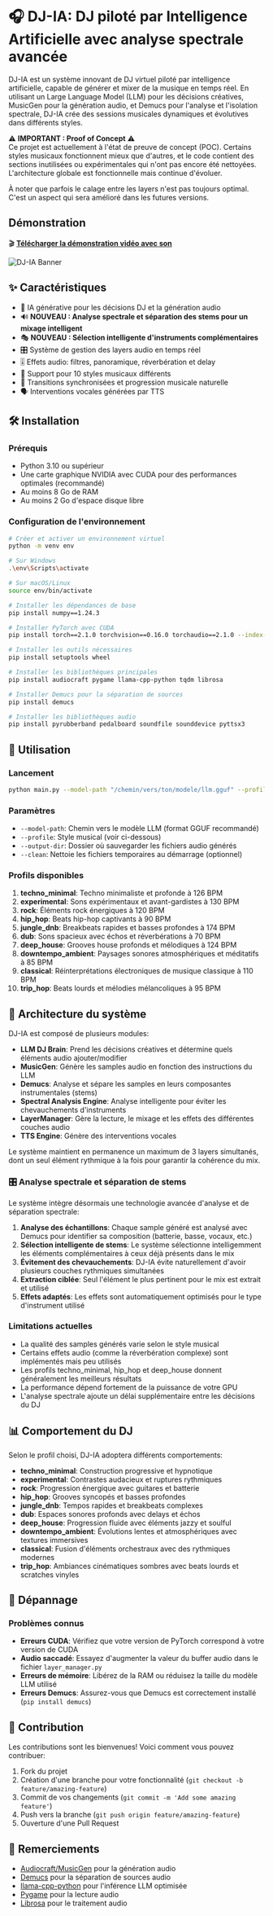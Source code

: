 # 🎧 DJ-IA: DJ piloté par Intelligence Artificielle avec analyse spectrale avancée

DJ-IA est un système innovant de DJ virtuel piloté par intelligence artificielle, capable de générer et mixer de la musique en temps réel. En utilisant un Large Language Model (LLM) pour les décisions créatives, MusicGen pour la génération audio, et Demucs pour l'analyse et l'isolation spectrale, DJ-IA crée des sessions musicales dynamiques et évolutives dans différents styles.

⚠️ **IMPORTANT : Proof of Concept** ⚠️  
Ce projet est actuellement à l'état de preuve de concept (POC). Certains styles musicaux fonctionnent mieux que d'autres, et le code contient des sections inutilisées ou expérimentales qui n'ont pas encore été nettoyées. L'architecture globale est fonctionnelle mais continue d'évoluer.

À noter que parfois le calage entre les layers n'est pas toujours optimal. C'est un aspect qui sera amélioré dans les futures versions.

## Démonstration

🎬 **[Télécharger la démonstration vidéo avec son](./example/poc_ai_dj.mp4)**

![DJ-IA Banner](https://placehold.co/800x200/1a1a1a/FFFFFF?text=DJ-IA)

## ✨ Caractéristiques

- 🧠 IA générative pour les décisions DJ et la génération audio
- 🔊 **NOUVEAU : Analyse spectrale et séparation des stems pour un mixage intelligent**
- 🎭 **NOUVEAU : Sélection intelligente d'instruments complémentaires**
- 🎛️ Système de gestion des layers audio en temps réel
- 🎚️ Effets audio: filtres, panoramique, réverbération et delay
- 🎵 Support pour 10 styles musicaux différents
- 🔄 Transitions synchronisées et progression musicale naturelle
- 🗣️ Interventions vocales générées par TTS

## 🛠️ Installation

### Prérequis

- Python 3.10 ou supérieur
- Une carte graphique NVIDIA avec CUDA pour des performances optimales (recommandé)
- Au moins 8 Go de RAM
- Au moins 2 Go d'espace disque libre

### Configuration de l'environnement

```bash
# Créer et activer un environnement virtuel
python -m venv env

# Sur Windows
.\env\Scripts\activate

# Sur macOS/Linux
source env/bin/activate

# Installer les dépendances de base
pip install numpy==1.24.3

# Installer PyTorch avec CUDA
pip install torch==2.1.0 torchvision==0.16.0 torchaudio==2.1.0 --index-url https://download.pytorch.org/whl/cu118

# Installer les outils nécessaires
pip install setuptools wheel

# Installer les bibliothèques principales
pip install audiocraft pygame llama-cpp-python tqdm librosa

# Installer Demucs pour la séparation de sources
pip install demucs

# Installer les bibliothèques audio
pip install pyrubberband pedalboard soundfile sounddevice pyttsx3
```

## 🚀 Utilisation

### Lancement

```bash
python main.py --model-path "/chemin/vers/ton/modele/llm.gguf" --profile "techno_minimal" --output-dir "./output" --clean
```

### Paramètres

- `--model-path`: Chemin vers le modèle LLM (format GGUF recommandé)
- `--profile`: Style musical (voir ci-dessous)
- `--output-dir`: Dossier où sauvegarder les fichiers audio générés
- `--clean`: Nettoie les fichiers temporaires au démarrage (optionnel)

### Profils disponibles

1. **techno_minimal**: Techno minimaliste et profonde à 126 BPM
2. **experimental**: Sons expérimentaux et avant-gardistes à 130 BPM
3. **rock**: Éléments rock énergiques à 120 BPM
4. **hip_hop**: Beats hip-hop captivants à 90 BPM
5. **jungle_dnb**: Breakbeats rapides et basses profondes à 174 BPM
6. **dub**: Sons spacieux avec échos et réverbérations à 70 BPM
7. **deep_house**: Grooves house profonds et mélodiques à 124 BPM
8. **downtempo_ambient**: Paysages sonores atmosphériques et méditatifs à 85 BPM
9. **classical**: Réinterprétations électroniques de musique classique à 110 BPM
10. **trip_hop**: Beats lourds et mélodies mélancoliques à 95 BPM

## 🧩 Architecture du système

DJ-IA est composé de plusieurs modules:

- **LLM DJ Brain**: Prend les décisions créatives et détermine quels éléments audio ajouter/modifier
- **MusicGen**: Génère les samples audio en fonction des instructions du LLM
- **Demucs**: Analyse et sépare les samples en leurs composantes instrumentales (stems)
- **Spectral Analysis Engine**: Analyse intelligente pour éviter les chevauchements d'instruments
- **LayerManager**: Gère la lecture, le mixage et les effets des différentes couches audio
- **TTS Engine**: Génère des interventions vocales

Le système maintient en permanence un maximum de 3 layers simultanés, dont un seul élément rythmique à la fois pour garantir la cohérence du mix.

### 🎛️ Analyse spectrale et séparation de stems

Le système intègre désormais une technologie avancée d'analyse et de séparation spectrale:

1. **Analyse des échantillons**: Chaque sample généré est analysé avec Demucs pour identifier sa composition (batterie, basse, vocaux, etc.)
2. **Sélection intelligente de stems**: Le système sélectionne intelligemment les éléments complémentaires à ceux déjà présents dans le mix
3. **Évitement des chevauchements**: DJ-IA évite naturellement d'avoir plusieurs couches rythmiques simultanées
4. **Extraction ciblée**: Seul l'élément le plus pertinent pour le mix est extrait et utilisé
5. **Effets adaptés**: Les effets sont automatiquement optimisés pour le type d'instrument utilisé

### Limitations actuelles

- La qualité des samples générés varie selon le style musical
- Certains effets audio (comme la réverbération complexe) sont implémentés mais peu utilisés
- Les profils techno_minimal, hip_hop et deep_house donnent généralement les meilleurs résultats
- La performance dépend fortement de la puissance de votre GPU
- L'analyse spectrale ajoute un délai supplémentaire entre les décisions du DJ

## 📊 Comportement du DJ

Selon le profil choisi, DJ-IA adoptera différents comportements:

- **techno_minimal**: Construction progressive et hypnotique
- **experimental**: Contrastes audacieux et ruptures rythmiques
- **rock**: Progression énergique avec guitares et batterie
- **hip_hop**: Grooves syncopés et basses profondes
- **jungle_dnb**: Tempos rapides et breakbeats complexes
- **dub**: Espaces sonores profonds avec delays et échos
- **deep_house**: Progression fluide avec éléments jazzy et soulful
- **downtempo_ambient**: Évolutions lentes et atmosphériques avec textures immersives
- **classical**: Fusion d'éléments orchestraux avec des rythmiques modernes
- **trip_hop**: Ambiances cinématiques sombres avec beats lourds et scratches vinyles

## 🔧 Dépannage

### Problèmes connus

- **Erreurs CUDA**: Vérifiez que votre version de PyTorch correspond à votre version de CUDA
- **Audio saccadé**: Essayez d'augmenter la valeur du buffer audio dans le fichier `layer_manager.py`
- **Erreurs de mémoire**: Libérez de la RAM ou réduisez la taille du modèle LLM utilisé
- **Erreurs Demucs**: Assurez-vous que Demucs est correctement installé (`pip install demucs`)

## 🤝 Contribution

Les contributions sont les bienvenues! Voici comment vous pouvez contribuer:

1. Fork du projet
2. Création d'une branche pour votre fonctionnalité (`git checkout -b feature/amazing-feature`)
3. Commit de vos changements (`git commit -m 'Add some amazing feature'`)
4. Push vers la branche (`git push origin feature/amazing-feature`)
5. Ouverture d'une Pull Request

## 🙏 Remerciements

- [Audiocraft/MusicGen](https://github.com/facebookresearch/audiocraft) pour la génération audio
- [Demucs](https://github.com/facebookresearch/demucs) pour la séparation de sources audio
- [llama-cpp-python](https://github.com/abetlen/llama-cpp-python) pour l'inférence LLM optimisée
- [Pygame](https://www.pygame.org) pour la lecture audio
- [Librosa](https://librosa.org) pour le traitement audio
